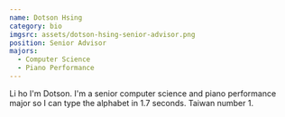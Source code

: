 ```yaml
---
name: Dotson Hsing
category: bio
imgsrc: assets/dotson-hsing-senior-advisor.png
position: Senior Advisor
majors:
  - Computer Science
  - Piano Performance
---
```

Li ho I'm Dotson. I'm a senior computer science and piano performance major so I can type the alphabet in 1.7 seconds. Taiwan number 1.